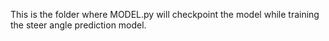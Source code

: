 This is the folder where MODEL.py will checkpoint the model while training the steer angle prediction model.
